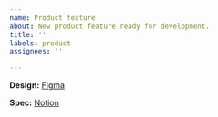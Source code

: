 ```yaml
---
name: Product feature
about: New product feature ready for development.
title: ''
labels: product
assignees: ''

---
```


**Design:** [Figma](TODO)

**Spec:** [Notion](TODO)
